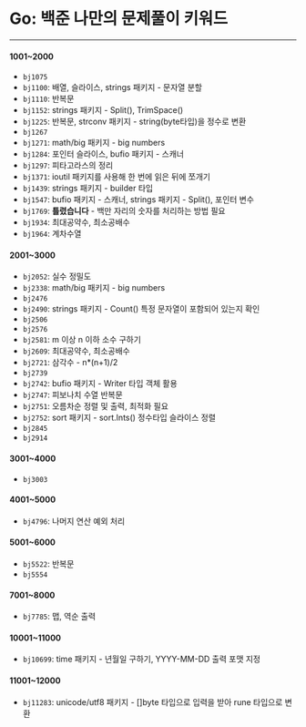 # Go: 백준 나만의 문제풀이 키워드
---

#### 1001~2000
- ``bj1075``
- ``bj1100``: 배열, 슬라이스, strings 패키지 - 문자열 분할
- ``bj1110``: 반복문
- ``bj1152``: strings 패키지 - Split(), TrimSpace()
- ``bj1225``: 반복문, strconv 패키지 - string(byte타입)을 정수로 변환
- ``bj1267``
- ``bj1271``: math/big 패키지 - big numbers
- ``bj1284``: 포인터 슬라이스, bufio 패키지 - 스캐너
- ``bj1297``: 피타고라스의 정리
- ``bj1371``: ioutil 패키지를 사용해 한 번에 읽은 뒤에 쪼개기
- ``bj1439``: strings 패키지 - builder 타입
- ``bj1547``: bufio 패키지 - 스캐너, strings 패키지 - Split(), 포인터 변수
- ``bj1769``: **틀렸습니다** - 백만 자리의 숫자를 처리하는 방법 필요
- ``bj1934``: 최대공약수, 최소공배수
- ``bj1964``: 계차수열

#### 2001~3000
- ``bj2052``: 실수 정밀도
- ``bj2338``: math/big 패키지 - big numbers
- ``bj2476``
- ``bj2490``: strings 패키지 - Count() 특정 문자열이 포함되어 있는지 확인
- ``bj2506``
- ``bj2576``
- ``bj2581``: m 이상 n 이하 소수 구하기
- ``bj2609``: 최대공약수, 최소공배수
- ``bj2721``: 삼각수 - n*(n+1)/2
- ``bj2739``
- ``bj2742``: bufio 패키지 - Writer 타입 객체 활용
- ``bj2747``: 피보나치 수열 반복문
- ``bj2751``: 오름차순 정렬 및 출력, 최적화 필요
- ``bj2752``: sort 패키지 - sort.Ints() 정수타입 슬라이스 정렬
- ``bj2845`` 
- ``bj2914``

#### 3001~4000
- ``bj3003``

#### 4001~5000
- ``bj4796``: 나머지 연산 예외 처리

#### 5001~6000
- ``bj5522``: 반복문
- ``bj5554``

#### 7001~8000
- ``bj7785``: 맵, 역순 출력

#### 10001~11000
- ``bj10699``: time 패키지 - 년월일 구하기, YYYY-MM-DD 출력 포맷 지정

#### 11001~12000
- ``bj11283``: unicode/utf8 패키지 - []byte 타입으로 입력을 받아 rune 타입으로 변환